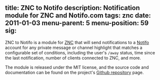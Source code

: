 title: ZNC to Notifo
description: Notification module for ZNC and Notifo.com
tags: znc
date: 2011-01-03
menu-parent: 5
menu-position: 59
sig:
---

ZNC to Notifo is a module for [ZNC][] that will send notifications to a [Notifo][] account
for any private message or channel highlight that matches a configurable set of conditions,
including the user's `/away` status, time since the last notification, number of clients
connected to ZNC, and more.

The module is released under the MIT license, and the source code and documentation can be
found on the project's [Github repository][github] page.

[github]: http://github.com/jreese/znc-notifo "ZNC to Notifo on Github"
[Notifo]: http://notifo.com "Notifo, Mobile Notifications for Everything"
[ZNC]: http://en.znc.in "ZNC, an advanced IRC bouncer"

